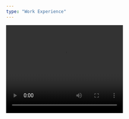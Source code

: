 ```yaml
---
type: "Work Experience"
---
```


<!-- <a href="http://www.istuary.com/" target="_blank">Istuary Innovation Group</a> is Canada’s largest technology incubation platform. I'm working on UI design and coding for various small projects. -->
<video id="video" width="320" height="240" controls="" preload="assets/videos/icons-and-images-layering.mp4" autoplay loop>
 <source src="assets/videos/icons-and-images-layering.mp4" type="video/mp4">
 </video>

